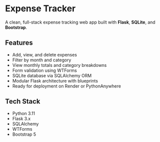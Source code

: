 # Expense Tracker

A clean, full-stack expense tracking web app built with **Flask**, **SQLite**, and **Bootstrap**.

##  Features
- Add, view, and delete expenses  
- Filter by month and category  
- View monthly totals and category breakdowns  
- Form validation using WTForms  
- SQLite database via SQLAlchemy ORM  
- Modular Flask architecture with blueprints  
- Ready for deployment on Render or PythonAnywhere  

##  Tech Stack
- Python 3.11  
- Flask 3.x  
- SQLAlchemy  
- WTForms  
- Bootstrap 5